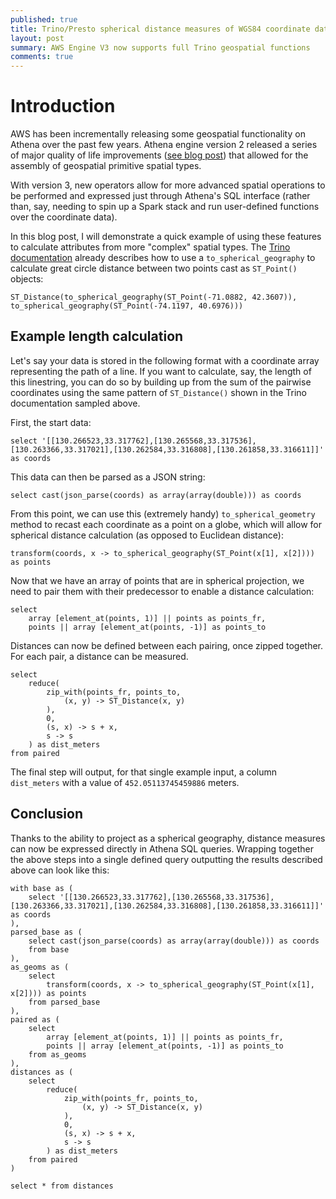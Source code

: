 ```yaml
---
published: true
title: Trino/Presto spherical distance measures of WGS84 coordinate data
layout: post
summary: AWS Engine V3 now supports full Trino geospatial functions
comments: true
---
```


# Introduction

AWS has been incrementally releasing some geospatial functionality on Athena over the past few years. Athena engine version 2 released a series of major quality of life improvements ([see blog post](https://docs.aws.amazon.com/athena/latest/ug/geospatial-functions-list-v2.html)) that allowed for the assembly of geospatial primitive spatial types.

With version 3, new operators allow for more advanced spatial operations to be performed and expressed just through Athena's SQL interface (rather than, say, needing to spin up a Spark stack and run user-defined functions over the coordinate data).

In this blog post, I will demonstrate a quick example of using these features to calculate attributes from more "complex" spatial types. The [Trino documentation](https://trino.io/docs/current/functions/geospatial.html#ST_GeometryFromText) already describes how to use a `to_spherical_geography` to calculate great circle distance between two points cast as `ST_Point()` objects:

```
ST_Distance(to_spherical_geography(ST_Point(-71.0882, 42.3607)), to_spherical_geography(ST_Point(-74.1197, 40.6976)))
```

## Example length calculation

Let's say your data is stored in the following format with a coordinate array representing the path of a line. If you want to calculate, say, the length of this linestring, you can do so by building up from the sum of the pairwise coordinates using the same pattern of `ST_Distance()` shown in the Trino documentation sampled above.

First, the start data:

```
select '[[130.266523,33.317762],[130.265568,33.317536],[130.263366,33.317021],[130.262584,33.316808],[130.261858,33.316611]]' as coords
```

This data can then be parsed as a JSON string:

```
select cast(json_parse(coords) as array(array(double))) as coords
```

From this point, we can use this (extremely handy) `to_spherical_geometry` method to recast each coordinate as a point on a globe, which will allow for spherical distance calculation (as opposed to Euclidean distance):

```
transform(coords, x -> to_spherical_geography(ST_Point(x[1], x[2]))) as points
```

Now that we have an array of points that are in spherical projection, we need to pair them with their predecessor to enable a distance calculation:

```
select
    array [element_at(points, 1)] || points as points_fr,
    points || array [element_at(points, -1)] as points_to
```

Distances can now be defined between each pairing, once zipped together. For each pair, a distance can be measured.

```
select
    reduce(
        zip_with(points_fr, points_to,
            (x, y) -> ST_Distance(x, y)
        ),
        0,
        (s, x) -> s + x,
        s -> s
    ) as dist_meters
from paired
```

The final step will output, for that single example input, a column `dist_meters` with a value of `452.05113745459886` meters.

## Conclusion

Thanks to the ability to project as a spherical geography, distance measures can now be expressed directly in Athena SQL queries. Wrapping together the above steps into a single defined query outputting the results described above can look like this:

```
with base as (
    select '[[130.266523,33.317762],[130.265568,33.317536],[130.263366,33.317021],[130.262584,33.316808],[130.261858,33.316611]]' as coords
),
parsed_base as (
    select cast(json_parse(coords) as array(array(double))) as coords
    from base
),
as_geoms as (
    select
        transform(coords, x -> to_spherical_geography(ST_Point(x[1], x[2]))) as points
    from parsed_base
),
paired as (
    select
        array [element_at(points, 1)] || points as points_fr,
        points || array [element_at(points, -1)] as points_to
    from as_geoms
),
distances as (
    select
        reduce(
            zip_with(points_fr, points_to,
                (x, y) -> ST_Distance(x, y)
            ),
            0,
            (s, x) -> s + x,
            s -> s
        ) as dist_meters
    from paired
)

select * from distances
```
